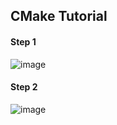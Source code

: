 ## CMake Tutorial
#### Step 1
![image](https://user-images.githubusercontent.com/46334090/174331231-7257984b-ab75-4347-8d90-749c30703bc4.png)
#### Step 2
![image](https://user-images.githubusercontent.com/46334090/174335918-b8fc47d0-e49f-43e2-bb1e-a228991b44df.png)
